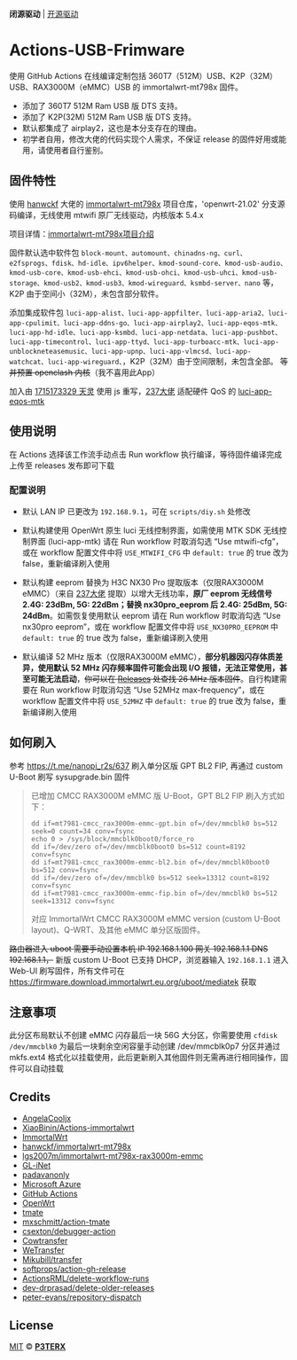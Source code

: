 **闭源驱动** | [开源驱动](README_mainline.md)

# Actions-USB-Frimware
使用 GitHub Actions 在线编译定制包括 360T7（512M）USB、K2P（32M）USB、RAX3000M（eMMC）USB 的 immortalwrt-mt798x 固件。
- 添加了 360T7 512M Ram USB 版 DTS 支持。
- 添加了 K2P(32M) 512M Ram USB 版 DTS 支持。
- 默认都集成了 airplay2，这也是本分支存在的理由。
- 初学者自用，修改大佬的代码实现个人需求，不保证 release 的固件好用或能用，请使用者自行鉴别。

## 固件特性
使用 [hanwckf](https://github.com/hanwckf) 大佬的 [immortalwrt-mt798x](https://github.com/hanwckf/immortalwrt-mt798x) 项目仓库，'openwrt-21.02' 分支源码编译，无线使用 mtwifi 原厂无线驱动，内核版本 5.4.x

项目详情：[immortalwrt-mt798x项目介绍](https://cmi.hanwckf.top/p/immortalwrt-mt798x)

固件默认选中软件包
`block-mount、automount、chinadns-ng、curl、e2fsprogs、fdisk、hd-idle、ipv6helper、kmod-sound-core、kmod-usb-audio、kmod-usb-core、kmod-usb-ehci、kmod-usb-ohci、kmod-usb-uhci、kmod-usb-storage、kmod-usb2、kmod-usb3、kmod-wireguard、ksmbd-server、nano` 等，K2P 由于空间小（32M），未包含部分软件。

添加集成软件包
`luci-app-alist、luci-app-appfilter、luci-app-aria2、luci-app-cpulimit、luci-app-ddns-go、luci-app-airplay2、luci-app-eqos-mtk、luci-app-hd-idle、luci-app-ksmbd、luci-app-netdata、luci-app-pushbot、luci-app-timecontrol、luci-app-ttyd、luci-app-turboacc-mtk、luci-app-unblockneteasemusic、luci-app-upnp、luci-app-vlmcsd、luci-app-watchcat、luci-app-wireguard、`，K2P（32M）由于空间限制，未包含全部。
~~等并预置 openclash 内核~~（我不喜用此App）

加入由 [1715173329 天灵](https://github.com/1715173329) 使用 js 重写，[237大佬](https://www.right.com.cn/forum/?364126) 适配硬件 QoS 的 [luci-app-eqos-mtk](https://github.com/padavanonly/immortalwrt-mt798x/commit/7c8019ce4bcb1a79c01c517b62e49f059ca70049)

## 使用说明
在 Actions 选择该工作流手动点击 Run workflow 执行编译，等待固件编译完成上传至 releases 发布即可下载

### 配置说明
- 默认 LAN IP 已更改为 `192.168.9.1`，可在 `scripts/diy.sh` 处修改

- 默认构建使用 OpenWrt 原生 luci 无线控制界面，如需使用 MTK SDK 无线控制界面 (luci-app-mtk) 请在 Run workflow 时取消勾选 “Use mtwifi-cfg”，或在 workflow 配置文件中将 `USE_MTWIFI_CFG` 中 `default: true` 的 true 改为 false，重新编译刷入使用

- 默认构建 eeprom 替换为 H3C NX30 Pro 提取版本（仅限RAX3000M eMMC）（来自 [237大佬](https://www.right.com.cn/forum/?364126) 提取）以增大无线功率，**原厂 eeprom 无线信号 2.4G: 23dBm, 5G: 22dBm；替换 nx30pro_eeprom 后 2.4G: 25dBm, 5G: 24dBm**。如需恢复使用默认 eeprom 请在 Run workflow 时取消勾选 “Use nx30pro eeprom”，或在 workflow 配置文件中将 `USE_NX30PRO_EEPROM` 中 `default: true` 的 true 改为 false，重新编译刷入使用

- 默认编译 52 MHz 版本（仅限RAX3000M eMMC），**部分机器因闪存体质差异，使用默认 52 MHz 闪存频率固件可能会出现 I/O 报错，无法正常使用，甚至可能无法启动**，~~你可以在 [Releases](https://github.com/AngelaCooljx/Actions-rax3000m-emmc/releases) 处查找 26 MHz 版本固件~~。自行构建需要在 Run workflow 时取消勾选 “Use 52MHz max-frequency”，或在 workflow 配置文件中将 `USE_52MHZ` 中 `default: true` 的 true 改为 false，重新编译刷入使用

## 如何刷入
参考 https://t.me/nanopi_r2s/637 刷入单分区版 GPT BL2 FIP, 再通过 custom U-Boot 刷写 sysupgrade.bin 固件
> 已增加 CMCC RAX3000M eMMC 版 U-Boot，GPT BL2 FIP 刷入方式如下：
> ```
> dd if=mt7981-cmcc_rax3000m-emmc-gpt.bin of=/dev/mmcblk0 bs=512 seek=0 count=34 conv=fsync
> echo 0 > /sys/block/mmcblk0boot0/force_ro
> dd if=/dev/zero of=/dev/mmcblk0boot0 bs=512 count=8192 conv=fsync
> dd if=mt7981-cmcc_rax3000m-emmc-bl2.bin of=/dev/mmcblk0boot0 bs=512 conv=fsync
> dd if=/dev/zero of=/dev/mmcblk0 bs=512 seek=13312 count=8192 conv=fsync
> dd if=mt7981-cmcc_rax3000m-emmc-fip.bin of=/dev/mmcblk0 bs=512 seek=13312 conv=fsync
> ```
> 对应 ImmortalWrt CMCC RAX3000M eMMC version (custom U-Boot layout)、Q-WRT、及其他 eMMC 单分区版固件。

~~路由器进入 uboot 需要手动设置本机 IP 192.168.1.100 网关 192.168.1.1 DNS 192.168.1.1，~~ 新版 custom U-Boot 已支持 DHCP，浏览器输入 `192.168.1.1` 进入 Web-UI 刷写固件，所有文件可在 https://firmware.download.immortalwrt.eu.org/uboot/mediatek 获取

## 注意事项
此分区布局默认不创建 eMMC 闪存最后一块 56G 大分区，你需要使用 `cfdisk /dev/mmcblk0` 为最后一块剩余空闲容量手动创建 /dev/mmcblk0p7 分区并通过 mkfs.ext4 格式化以挂载使用，此后更新刷入其他固件则无需再进行相同操作，固件可以自动挂载

## Credits
- [AngelaCooljx](https://github.com/AngelaCooljx/Actions-rax3000m-emmc)
- [XiaoBinin/Actions-immortalwrt](https://github.com/XiaoBinin/Actions-immortalwrt)
- [ImmortalWrt](https://github.com/immortalwrt/immortalwrt)
- [hanwckf/immortalwrt-mt798x](https://github.com/hanwckf/immortalwrt-mt798x)
- [lgs2007m/immortalwrt-mt798x-rax3000m-emmc](https://github.com/lgs2007m/immortalwrt-mt798x-rax3000m-emmc)
- [GL-iNet](https://github.com/gl-inet)
- [padavanonly](https://github.com/padavanonly)
- [Microsoft Azure](https://azure.microsoft.com)
- [GitHub Actions](https://github.com/features/actions)
- [OpenWrt](https://github.com/openwrt/openwrt)
- [tmate](https://github.com/tmate-io/tmate)
- [mxschmitt/action-tmate](https://github.com/mxschmitt/action-tmate)
- [csexton/debugger-action](https://github.com/csexton/debugger-action)
- [Cowtransfer](https://cowtransfer.com)
- [WeTransfer](https://wetransfer.com/)
- [Mikubill/transfer](https://github.com/Mikubill/transfer)
- [softprops/action-gh-release](https://github.com/softprops/action-gh-release)
- [ActionsRML/delete-workflow-runs](https://github.com/ActionsRML/delete-workflow-runs)
- [dev-drprasad/delete-older-releases](https://github.com/dev-drprasad/delete-older-releases)
- [peter-evans/repository-dispatch](https://github.com/peter-evans/repository-dispatch)

## License

[MIT](https://github.com/P3TERX/Actions-OpenWrt/blob/main/LICENSE) © [**P3TERX**](https://p3terx.com)
